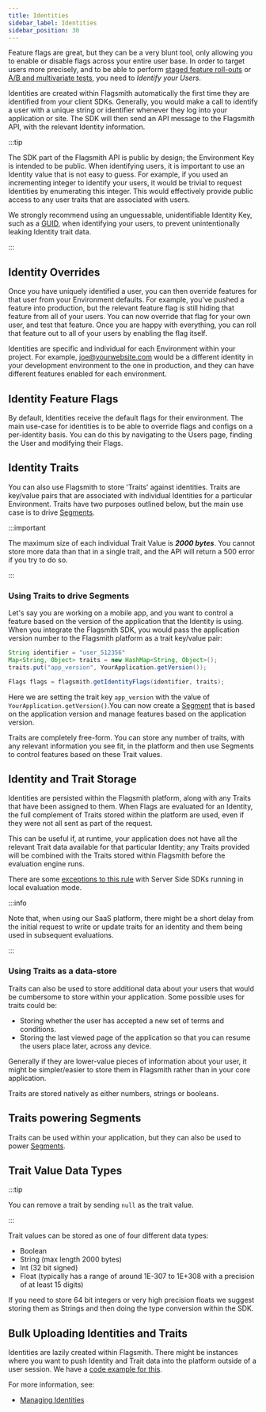 ```yaml
---
title: Identities
sidebar_label: Identities
sidebar_position: 30
---
```


Feature flags are great, but they can be a very blunt tool, only allowing you to enable or disable flags across your entire user base. In order to target users more precisely, and to be able to perform [staged feature roll-outs](/guides-and-examples/staged-feature-rollouts.md) or [A/B and multivariate tests](/advanced-use/ab-testing.md), you need to _Identify your Users_.

Identities are created within Flagsmith automatically the first time they are identified from your client SDKs. Generally, you would make a call to identify a user with a unique string or identifier whenever they log into your application or site. The SDK will then send an API message to the Flagsmith API, with the relevant Identity information.

:::tip

The SDK part of the Flagsmith API is public by design; the Environment Key is intended to be public. When identifying users, it is important to use an Identity value that is not easy to guess. For example, if you used an incrementing integer to identify your users, it would be trivial to request Identities by enumerating this integer. This would effectively provide public access to any user traits that are associated with users.

We strongly recommend using an unguessable, unidentifiable Identity Key, such as a [GUID](https://en.wikipedia.org/wiki/Universally_unique_identifier), when identifying your users, to prevent unintentionally leaking Identity trait data.

:::

## Identity Overrides

Once you have uniquely identified a user, you can then override features for that user from your Environment defaults. For example, you've pushed a feature into production, but the relevant feature flag is still hiding that feature from all of your users. You can now override that flag for your own user, and test that feature. Once you are happy with everything, you can roll that feature out to all of your users by enabling the flag itself.

Identities are specific and individual for each Environment within your project. For example, joe@yourwebsite.com would be a different identity in your development environment to the one in production, and they can have different features enabled for each environment.

## Identity Feature Flags

By default, Identities receive the default flags for their environment. The main use-case for identities is to be able to override flags and configs on a per-identity basis. You can do this by navigating to the Users page, finding the User
and modifying their Flags.

## Identity Traits

You can also use Flagsmith to store 'Traits' against identities. Traits are key/value pairs that are associated with individual Identities for a particular Environment. Traits have two purposes outlined below, but the main use case is to drive [Segments](segments.md).

:::important

The maximum size of each individual Trait Value is **_2000 bytes_**. You cannot store more data than that in a single trait, and the API will return a 500 error if you try to do so.

:::

### Using Traits to drive Segments

Let's say you are working on a mobile app, and you want to control a feature based on the version of the application that the Identity is using. When you integrate the Flagsmith SDK, you would pass the application version number to the Flagsmith platform as a trait key/value pair:

```java
String identifier = "user_512356"
Map<String, Object> traits = new HashMap<String, Object>();
traits.put("app_version", YourApplication.getVersion());

Flags flags = flagsmith.getIdentityFlags(identifier, traits);
```

Here we are setting the trait key `app_version` with the value of `YourApplication.getVersion()`.You can now create a [Segment](segments.md) that is based on the application version and manage features based on the application version.

Traits are completely free-form. You can store any number of traits, with any relevant information you see fit, in the platform and then use Segments to control features based on these Trait values.

## Identity and Trait Storage

Identities are persisted within the Flagsmith platform, along with any Traits that have been assigned to them. When Flags are evaluated for an Identity, the full complement of Traits stored within the platform are used, even if they were not all sent as part of the request.

This can be useful if, at runtime, your application does not have all the relevant Trait data available for that particular Identity; any Traits provided will be combined with the Traits stored within Flagsmith before the evaluation engine runs.

There are some [exceptions to this rule](/clients#server-side-sdks) with Server Side SDKs running in local evaluation mode.

:::info

Note that, when using our SaaS platform, there might be a short delay from the initial request to write or update traits for an identity and them being used in subsequent evaluations.

:::

### Using Traits as a data-store

Traits can also be used to store additional data about your users that would be cumbersome to store within your application. Some possible uses for traits could be:

- Storing whether the user has accepted a new set of terms and conditions.
- Storing the last viewed page of the application so that you can resume the users place later, across any device.

Generally if they are lower-value pieces of information about your user, it might be simpler/easier to store them in Flagsmith rather than in your core application.

Traits are stored natively as either numbers, strings or booleans.

## Traits powering Segments

Traits can be used within your application, but they can also be used to power [Segments](/basic-features/segments.md).

## Trait Value Data Types

:::tip

You can remove a trait by sending `null` as the trait value.

:::

Trait values can be stored as one of four different data types:

- Boolean
- String (max length 2000 bytes)
- Int (32 bit signed)
- Float (typically has a range of around 1E-307 to 1E+308 with a precision of at least 15 digits)

If you need to store 64 bit integers or very high precision floats we suggest storing them as Strings and then doing the type conversion within the SDK.

## Bulk Uploading Identities and Traits

Identities are lazily created within Flagsmith. There might be instances where you want to push Identity and Trait data into the platform outside of a user session. We have a [code example for this](/clients/rest#bulk-uploading-identities-and-traits).

For more information, see:

- [Managing Identities](/basic-features/managing-identities)

